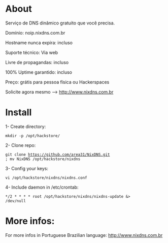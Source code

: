 # About
Serviço de DNS dinâmico gratuito que você precisa.

Domínio: noip.nixdns.com.br

Hostname nunca expira: incluso

Suporte técnico: Via web

Livre de propagandas: incluso

100% Uptime garantido: incluso

Preço: grátis para pessoa física ou Hackerspaces

Solicite agora mesmo --> http://www.nixdns.com.br

# Install
1- Create directory:

<code>mkdir -p /opt/hackstore/</code>

2- Clone repo:

<code>git clone https://github.com/area31/NixDNS.git ; mv NixDNS /opt/hackstore/nixdns</code>

3- Config your keys:

<code>vi /opt/hackstore/nixdns/nixdns.conf</code>


4- Include daemon in /etc/crontab:

<code>*/2 * * * *     root    /opt/hackstore/nixdns/nixdns-update &> /dev/null</code>

# More infos:

For more infos in Portuguese Brazilian language: http://www.nixdns.com.br
